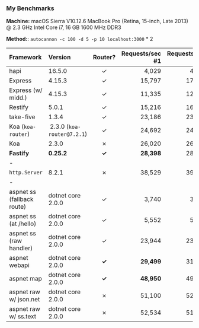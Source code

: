

### My Benchmarks

__Machine:__ macOS Sierra V10.12.6 MacBook Pro (Retina, 15-inch, Late 2013) @ 2.3 GHz Intel Core i7, 16 GB 1600 MHz DDR3

__Method:__: `autocannon -c 100 -d 5 -p 10 localhost:3000` * 2

| Framework                 | Version                    | Router?      |  Requests/sec #1 |  Requests/sec #2 |
| :------------------------ | :------------------------- | :----------: | ---------------: | ---------------: |
| hapi                      | 16.5.0                     | &#10003;     | 4,029            | 4,438            |
| Express                   | 4.15.3                     | &#10003;     | 15,797           | 17,277           |
| Express (w/ midd.)        | 4.15.3                     | &#10003;     | 11,335           | 12,002           |
| Restify                   | 5.0.1                      | &#10003;     | 15,216           | 16,256           |
| take-five                 | 1.3.4                      | &#10003;     | 23,186           | 23,128           |
| Koa (`koa-router`)        | 2.3.0 (`koa-router@7.2.1`) | &#10003;     | 24,692           | 24,251           |
| Koa                       | 2.3.0                      | &#10007;     | 26,020           | 26,580           |
| **Fastify**               | **0.25.2**                 | **&#10003;** | **28,398**       | 28,430           |
| -                         |                            |              |                  |                  |
| `http.Server`             | 8.2.1                      | &#10007;     | 38,529           | 39,619           |
| -                         |                            |              |                  |                  |
| aspnet ss (fallback route)| dotnet core 2.0.0          | &#10003;     | 3,740            | 3,194            |
| aspnet ss (at /hello)     | dotnet core 2.0.0          | &#10003;     | 5,552            | 5,552            |
| aspnet ss (raw handler)   | dotnet core 2.0.0          | &#10003;     | 23,944           | 23,944           |
| aspnet webapi             | dotnet core 2.0.0          | **&#10003;** | **29,499**       | 31,238           |
| aspnet map                | dotnet core 2.0.0          | **&#10003;** | **48,950**       | 49,052           |
| aspnet raw w/ json.net    | dotnet core 2.0.0          | &#10007;     | 51,100           | 52,649           |
| aspnet raw w/ ss.text     | dotnet core 2.0.0          | &#10007;     | 52,534           | 51,939           |
